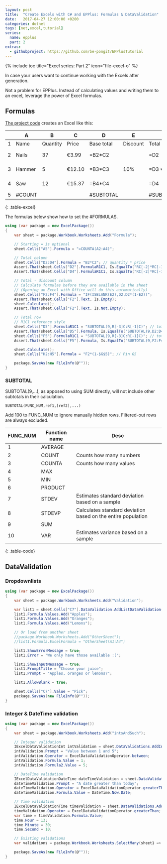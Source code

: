 ```yaml
---
layout: post
title:  "Create Excels with C# and EPPlus: Formulas & DataValidation"
date:   2017-04-27 12:00:00 +0200
categories: dotnet
tags: [net,excel,tutorial]
series:
  name: epplus
  part: 2
extras:
  - githubproject: https://github.com/be-pongit/EPPlusTutorial
---
```


{% include toc title="Excel series: Part 2" icon="file-excel-o" %}

In case your users want to continue working with the Excels after generation.

Not a problem for EPPlus. Instead of calculating values and writing them to
an excel, leverage the power of Excel formulas.

<!--more-->

## Formulas

[The project code][github-project] creates an Excel like this:

|   | A     | B        | C      | D          | E        | F         | G         | H       |
|---|-------|----------|--------|------------|----------|-----------|-----------|---------|
| 1 | Name  | Quantity | Price  | Base total | Discount | Total     | Special   | Payup   |
| 2 | Nails | 37       | €3.99  | =B2*C2     |          | =D2       |           | =F2 * 0.8
| 3 | Hammer| 5        | €12.10 | =B3*C3     | 10%      | =D3 * 0.9 |           | =F3 * 0.8
| 4 | Saw   | 12       | €15.37 | =B4*C4     |          | =D4       |           | =F4 * 0.8
| 5 | #COUNT|          |        | #SUBTOTAL  |          | #SUBTOTAL | 20%       | #TOTAL
{: .table-excel}

The formulas below show how to set the #FORMULAS.

```c#
using (var package = new ExcelPackage())
{
	var sheet = package.Workbook.Worksheets.Add("Formula");

	// Starting = is optional
	sheet.Cells["A5"].Formula = "=COUNTA(A2:A4)";

	// Total column
	sheet.Cells["D2:D4"].Formula = "B2*C2"; // quantity * price
	Assert.That(sheet.Cells["D2"].FormulaR1C1, Is.EqualTo("RC[-2]*RC[-1]"));
	Assert.That(sheet.Cells["D4"].FormulaR1C1, Is.EqualTo("RC[-2]*RC[-1]"));

	// Total - discount column
	// Calculate formulas before they are available in the sheet
	// (Opening an Excel with Office will do this automatically)
	sheet.Cells["F2:F4"].Formula = "IF(ISBLANK(E2),D2,D2*(1-E2))";
	Assert.That(sheet.Cells["F2"].Text, Is.Empty);
	sheet.Calculate();
	Assert.That(sheet.Cells["F2"].Text, Is.Not.Empty);

	// Total row
	// R1C1 reference style
	sheet.Cells["D5"].FormulaR1C1 = "SUBTOTAL(9,R[-3]C:R[-1]C)"; // total
	Assert.That(sheet.Cells["D5"].Formula, Is.EqualTo("SUBTOTAL(9,D2:D4)"));
	sheet.Cells["F5"].FormulaR1C1 = "SUBTOTAL(9,R[-3]C:R[-1]C)"; // total - discount
	Assert.That(sheet.Cells["F5"].Formula, Is.EqualTo("SUBTOTAL(9,F2:F4)"));

	sheet.Calculate();
	sheet.Cells["H2:H5"].Formula = "F2*(1-$G$5)"; // Pin G5

	package.SaveAs(new FileInfo(@""));
}
```

### SUBTOTAL
SUBTOTAL(9,...), as apposed to using SUM directly, will not include other subtotals in their calculation.

```vba
SUBTOTAL(FUNC_NUM,ref1,[ref2],...)
```

Add 100 to FUNC_NUM to ignore manually hidden rows.
Filtered-out rows are always excluded.

| FUNC_NUM | Function name | Desc
|----------|---------------|-----
| 1        | AVERAGE
| 2        | COUNT         | Counts how many numbers
| 3        | COUNTA        | Counts how many values
| 4        | MAX
| 5        | MIN
| 6        | PRODUCT
| 7        | STDEV         | Estimates standard deviation based on a sample
| 8        | STDEVP        | Calculates standard deviation based on the entire population
| 9        | SUM
| 10       | VAR           | Estimates variance based on a sample
{: .table-code}


## DataValidation

### Dropdownlists

```c#
using (var package = new ExcelPackage())
{
	var sheet = package.Workbook.Worksheets.Add("Validation");

	var list1 = sheet.Cells["C7"].DataValidation.AddListDataValidation();
	list1.Formula.Values.Add("Apples");
	list1.Formula.Values.Add("Oranges");
	list1.Formula.Values.Add("Lemons");

	// Or load from another sheet
	//package.Workbook.Worksheets.Add("OtherSheet");
	//list1.Formula.ExcelFormula = "OtherSheet!A1:A4";

	list1.ShowErrorMessage = true;
	list1.Error = "We only have those available :(";

	list1.ShowInputMessage = true;
	list1.PromptTitle = "Choose your juice";
	list1.Prompt = "Apples, oranges or lemons?";

	list1.AllowBlank = true;

	sheet.Cells["C7"].Value = "Pick";
	package.SaveAs(new FileInfo(@""));
}
```

### Integer & DateTime validation

```c#
using (var package = new ExcelPackage())
{
	var sheet = package.Workbook.Worksheets.Add("intsAndSuch");

	// Integer validation
	IExcelDataValidationInt intValidation = sheet.DataValidations.AddIntegerValidation("A1");
	intValidation.Prompt = "Value between 1 and 5";
	intValidation.Operator = ExcelDataValidationOperator.between;
	intValidation.Formula.Value = 1;
	intValidation.Formula2.Value = 5;

	// DateTime validation
	IExcelDataValidationDateTime dateTimeValidation = sheet.DataValidations.AddDateTimeValidation("A2");
	dateTimeValidation.Prompt = "A date greater than today";
	dateTimeValidation.Operator = ExcelDataValidationOperator.greaterThan;
	dateTimeValidation.Formula.Value = DateTime.Now.Date;

	// Time validation
	IExcelDataValidationTime timeValidation = sheet.DataValidations.AddTimeValidation("A3");
	timeValidation.Operator = ExcelDataValidationOperator.greaterThan;
	var time = timeValidation.Formula.Value;
	time.Hour = 13;
	time.Minute = 30;
	time.Second = 10;

	// Existing validations
	var validations = package.Workbook.Worksheets.SelectMany(sheet1 => sheet1.DataValidations);

	package.SaveAs(new FileInfo(@""));
}
```

[github-project]: https://github.com/be-pongit/EPPlusTutorial
